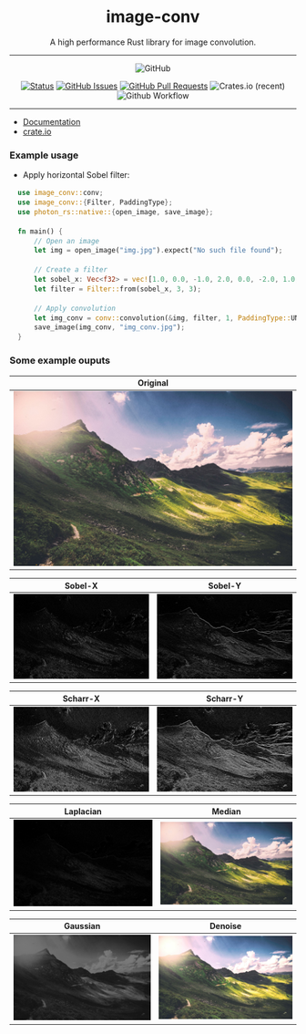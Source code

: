 <h1 align="center">image-conv</h1>
<p align="center">A high performance Rust library for image convolution.</p>

--- 

<div align="center">

  <img alt="GitHub" src="https://img.shields.io/github/license/gp-97/image-conv">

</div>

<div align="center">
  
  [![Status](https://img.shields.io/badge/status-active-success.svg)]()
  [![GitHub Issues](https://img.shields.io/github/issues/gp-97/image-conv.svg)](https://github.com/gp-97/image-conv/issues)
  [![GitHub Pull Requests](https://img.shields.io/github/issues-pr/gp-97/image-conv.svg)](https://github.com/gp-97/image-conv/pulls)
  ![Crates.io (recent)](https://img.shields.io/crates/dr/image-conv?style=plastic)
  ![Github Workflow](https://github.com/gp-97/image-conv/actions/workflows/main.yml/badge.svg)

</div>

---

- [Documentation](https://docs.rs/image-conv/0.2.0/image_conv/index.html)
- [crate.io](https://crates.io/crates/image-conv)

### Example usage
- Apply horizontal Sobel filter:
```rust
  use image_conv::conv;
  use image_conv::{Filter, PaddingType};
  use photon_rs::native::{open_image, save_image};

  fn main() {
      // Open an image
      let img = open_image("img.jpg").expect("No such file found");

      // Create a filter
      let sobel_x: Vec<f32> = vec![1.0, 0.0, -1.0, 2.0, 0.0, -2.0, 1.0, 0.0, -1.0];
      let filter = Filter::from(sobel_x, 3, 3);

      // Apply convolution    
      let img_conv = conv::convolution(&img, filter, 1, PaddingType::UNIFORM(1));
      save_image(img_conv, "img_conv.jpg");
  }
```


### Some example ouputs
|Original|
|--------|
|![Original](assets/t5.jpg)|

|Sobel-X|Sobel-Y|
|-------|-------|
|![Sobel-X](assets/t5_sobelX.jpg)|![Sobel-Y](assets/t5_sobelY.jpg)|

|Scharr-X|Scharr-Y|
|--------|--------|
![Scharr-X](assets/t5_scharrX.jpg)|![Scharr-Y](assets/t5_scharrY.jpg)|

|Laplacian|Median|
|-------|------|
|![Laplacian](assets/t5_laplacian.jpg)|![Median](assets/t5_median.jpg)|

|Gaussian|Denoise|
|---------|-------|
|![Gaussian](assets/t5_gaussian7x7.jpg)|![Denoise](assets/t5_denoise.jpg)|  
